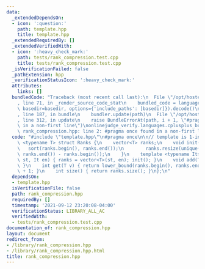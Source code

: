 ```yaml
---
data:
  _extendedDependsOn:
  - icon: ':question:'
    path: template.hpp
    title: template.hpp
  _extendedRequiredBy: []
  _extendedVerifiedWith:
  - icon: ':heavy_check_mark:'
    path: tests/rank_compression.test.cpp
    title: tests/rank_compression.test.cpp
  _isVerificationFailed: false
  _pathExtension: hpp
  _verificationStatusIcon: ':heavy_check_mark:'
  attributes:
    links: []
  bundledCode: "Traceback (most recent call last):\n  File \"/opt/hostedtoolcache/Python/3.10.6/x64/lib/python3.10/site-packages/onlinejudge_verify/documentation/build.py\"\
    , line 71, in _render_source_code_stat\n    bundled_code = language.bundle(stat.path,\
    \ basedir=basedir, options={'include_paths': [basedir]}).decode()\n  File \"/opt/hostedtoolcache/Python/3.10.6/x64/lib/python3.10/site-packages/onlinejudge_verify/languages/cplusplus.py\"\
    , line 187, in bundle\n    bundler.update(path)\n  File \"/opt/hostedtoolcache/Python/3.10.6/x64/lib/python3.10/site-packages/onlinejudge_verify/languages/cplusplus_bundle.py\"\
    , line 312, in update\n    raise BundleErrorAt(path, i + 1, \"#pragma once found\
    \ in a non-first line\")\nonlinejudge_verify.languages.cplusplus_bundle.BundleErrorAt:\
    \ rank_compression.hpp: line 2: #pragma once found in a non-first line\n"
  code: "#include \"template.hpp\"\n#pragma once\n\n// template is 1-indexed\ntemplate\
    \ <typename T> struct Ranks {\n    vector<T> ranks;\n    void init() {\n     \
    \   sort(ranks.begin(), ranks.end());\n        ranks.resize(unique(ranks.begin(),\
    \ ranks.end()) - ranks.begin());\n    }\n    template <typename It> void init(It\
    \ st, It en) { ranks = vector<T>(st, en); init(); }\n    void add(T v) { ranks.push_back(v);\
    \ }\n    int get(T v) { return lower_bound(ranks.begin(), ranks.end(), v) - ranks.begin()\
    \ + 1; }\n    int size() { return ranks.size(); }\n};\n"
  dependsOn:
  - template.hpp
  isVerificationFile: false
  path: rank_compression.hpp
  requiredBy: []
  timestamp: '2021-09-12 23:20:08-04:00'
  verificationStatus: LIBRARY_ALL_AC
  verifiedWith:
  - tests/rank_compression.test.cpp
documentation_of: rank_compression.hpp
layout: document
redirect_from:
- /library/rank_compression.hpp
- /library/rank_compression.hpp.html
title: rank_compression.hpp
---
```

